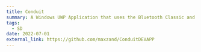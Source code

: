 ```yaml
---
title: Conduit
summary: A Windows UWP Application that uses the Bluetooth Classic and Bluetooth Low Eenergy (BLE) Protocol to allow Apple iOS users to receive notifications and take phone calls from Windows devices using the Apple Notification Center Service (ANCS)
tags:
  - SD
date: 2022-07-01
external_link: https://github.com/maxzand/ConduitDEVAPP
---
```

